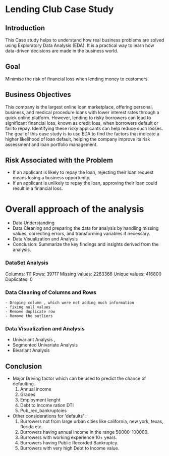 # Lending Club Case Study 

## Introduction

This Case study helps to understand how real business problems are solved using Exploratory Data Analysis (EDA).
It is a practical way to learn how data-driven decisions are made in the business world.

## Goal
Minimise the risk of financial loss when lending money to customers. 

## Business Objectives
This company is the largest online loan marketplace, offering personal, business, and medical procedure loans with lower interest rates through a quick online platform. However, lending to risky borrowers can lead to significant financial loss, known as credit loss, when borrowers default or fail to repay. Identifying these risky applicants can help reduce such losses. The goal of this case study is to use EDA to find the factors that indicate a higher likelihood of loan default, helping the company improve its risk assessment and loan portfolio management.

## Risk Associated with the Problem
 - If an applicant is likely to repay the loan, rejecting their loan request means losing a business opportunity.
 - If an applicant is unlikely to repay the loan, approving their loan could result in a financial loss.


 # Overall approach of the analysis
- Data Understanding
- Data Cleaning and preparing the data for analysis by handling missing values, correcting errors, and transforming variables if necessary.
- Data Visualization and Analysis 
- Conclusion: Summarize the key findings and insights derived from the analysis.


### DataSet Analysis
Columns: 111
Rows: 39717
Missing values: 2263366
Unique values: 416800
Duplicates: 0

### Data Cleaning of Columns and Rows
    - Droping column , which were not adding much information 
    - fixing null values
    - Remove duplicate row
    - Remove the outliers
### Data Visualization and Analysis
 - Univariant Analysis ,
 - Segmented Univariate Analysis 
 - Bivariant Analysis

 ## Conclusion 
- Major Driving factor which can be used to predict the chance of defaulting.
    1. Annual income 
    2. Grades
    3. Employment lenght
    4. Debt to Income ration DTI
    5. Pub_rec_bankruptcies
- Other considerations for 'defaults' :
    1. Burrowers not from large urban cities like california, new york, texas, florida etc.
    2. Burrowers having annual income in the range 50000-100000.
    3. Burrowers with working experience 10+ years.
    4. Burrowers having Public Recorded Bankruptcy.
    5. Burrowers with very high Debt to Income value.
  

